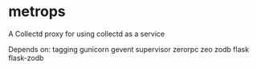 metrops
=======

A Collectd proxy for using collectd as a service

Depends on: tagging gunicorn gevent supervisor zerorpc zeo zodb flask flask-zodb

